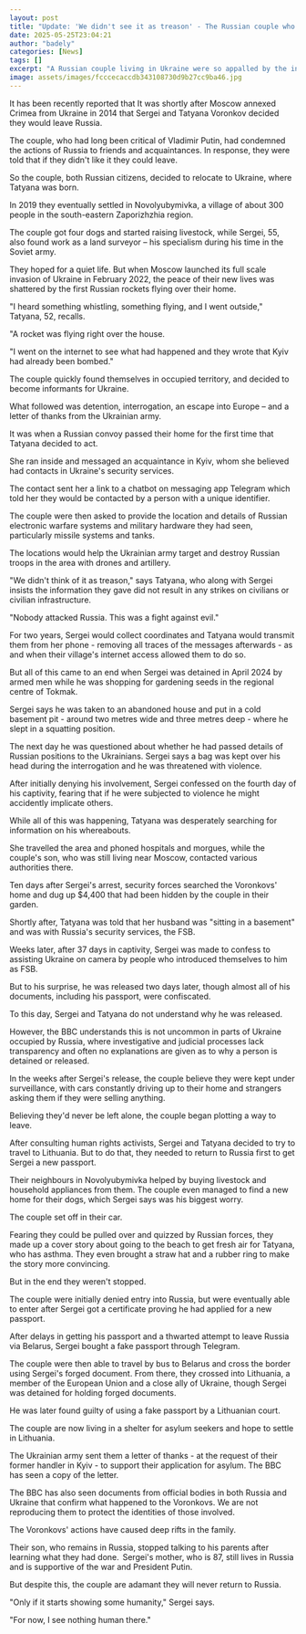 ```yaml
---
layout: post
title: "Update: 'We didn't see it as treason' - The Russian couple who became informants for Ukraine"
date: 2025-05-25T23:04:21
author: "badely"
categories: [News]
tags: []
excerpt: "A Russian couple living in Ukraine were so appalled by the invasion, they shared information about Russian forces in their town with Kyiv."
image: assets/images/fcccecaccdb343108730d9b27cc9ba46.jpg
---
```


It has been recently reported that It was shortly after Moscow annexed Crimea from Ukraine in 2014 that Sergei and Tatyana Voronkov decided they would leave Russia.

The couple, who had long been critical of Vladimir Putin, had condemned the actions of Russia to friends and acquaintances. In response, they were told that if they didn't like it they could leave.

So the couple, both Russian citizens, decided to relocate to Ukraine, where Tatyana was born.

In 2019 they eventually settled in Novolyubymivka, a village of about 300 people in the south-eastern Zaporizhzhia region.

The couple got four dogs and started raising livestock, while Sergei, 55, also found work as a land surveyor – his specialism during his time in the Soviet army.

They hoped for a quiet life. But when Moscow launched its full scale invasion of Ukraine in February 2022, the peace of their new lives was shattered by the first Russian rockets flying over their home.

"I heard something whistling, something flying, and I went outside," Tatyana, 52, recalls.

"A rocket was flying right over the house.

"I went on the internet to see what had happened and they wrote that Kyiv had already been bombed."

The couple quickly found themselves in occupied territory, and decided to become informants for Ukraine.

What followed was detention, interrogation, an escape into Europe – and a letter of thanks from the Ukrainian army.

It was when a Russian convoy passed their home for the first time that Tatyana decided to act.

She ran inside and messaged an acquaintance in Kyiv, whom she believed had contacts in Ukraine's security services.

The contact sent her a link to a chatbot on messaging app Telegram which told her they would be contacted by a person with a unique identifier.

The couple were then asked to provide the location and details of Russian electronic warfare systems and military hardware they had seen, particularly missile systems and tanks. 

The locations would help the Ukrainian army target and destroy Russian troops in the area with drones and artillery.

"We didn't think of it as treason," says Tatyana, who along with Sergei insists the information they gave did not result in any strikes on civilians or civilian infrastructure.

"Nobody attacked Russia. This was a fight against evil."

For two years, Sergei would collect coordinates and Tatyana would transmit them from her phone - removing all traces of the messages afterwards - as and when their village's internet access allowed them to do so.

But all of this came to an end when Sergei was detained in April 2024 by armed men while he was shopping for gardening seeds in the regional centre of Tokmak.

Sergei says he was taken to an abandoned house and put in a cold basement pit - around two metres wide and three metres deep - where he slept in a squatting position.

The next day he was questioned about whether he had passed details of Russian positions to the Ukrainians. Sergei says a bag was kept over his head during the interrogation and he was threatened with violence.

After initially denying his involvement, Sergei confessed on the fourth day of his captivity, fearing that if he were subjected to violence he might accidently implicate others.

While all of this was happening, Tatyana was desperately searching for information on his whereabouts.

She travelled the area and phoned hospitals and morgues, while the couple's son, who was still living near Moscow, contacted various authorities there. 

Ten days after Sergei's arrest, security forces searched the Voronkovs' home and dug up $4,400 that had been hidden by the couple in their garden.

Shortly after, Tatyana was told that her husband was "sitting in a basement" and was with Russia's security services, the FSB.

Weeks later, after 37 days in captivity, Sergei was made to confess to assisting Ukraine on camera by people who introduced themselves to him as FSB.

But to his surprise, he was released two days later, though almost all of his documents, including his passport, were confiscated.

To this day, Sergei and Tatyana do not understand why he was released.

However, the BBC understands this is not uncommon in parts of Ukraine occupied by Russia, where investigative and judicial processes lack transparency and often no explanations are given as to why a person is detained or released.

In the weeks after Sergei's release, the couple believe they were kept under surveillance, with cars constantly driving up to their home and strangers asking them if they were selling anything.

Believing they'd never be left alone, the couple began plotting a way to leave.

After consulting human rights activists, Sergei and Tatyana decided to try to travel to Lithuania. But to do that, they needed to return to Russia first to get Sergei a new passport.

Their neighbours in Novolyubymivka helped by buying livestock and household appliances from them. The couple even managed to find a new home for their dogs, which Sergei says was his biggest worry.

The couple set off in their car.

Fearing they could be pulled over and quizzed by Russian forces, they made up a cover story about going to the beach to get fresh air for Tatyana, who has asthma. They even brought a straw hat and a rubber ring to make the story more convincing.

But in the end they weren't stopped.

The couple were initially denied entry into Russia, but were eventually able to enter after Sergei got a certificate proving he had applied for a new passport.

After delays in getting his passport and a thwarted attempt to leave Russia via Belarus, Sergei bought a fake passport through Telegram.

The couple were then able to travel by bus to Belarus and cross the border using Sergei's forged document. From there, they crossed into Lithuania, a member of the European Union and a close ally of Ukraine, though Sergei was detained for holding forged documents.

He was later found guilty of using a fake passport by a Lithuanian court.

The couple are now living in a shelter for asylum seekers and hope to settle in Lithuania.

The Ukrainian army sent them a letter of thanks - at the request of their former handler in Kyiv - to support their application for asylum. The BBC has seen a copy of the letter.

The BBC has also seen documents from official bodies in both Russia and Ukraine that confirm what happened to the Voronkovs. We are not reproducing them to protect the identities of those involved.

The Voronkovs' actions have caused deep rifts in the family.

Their son, who remains in Russia, stopped talking to his parents after learning what they had done.  Sergei's mother, who is 87, still lives in Russia and is supportive of the war and President Putin.

But despite this, the couple are adamant they will never return to Russia.

"Only if it starts showing some humanity," Sergei says.

"For now, I see nothing human there."

